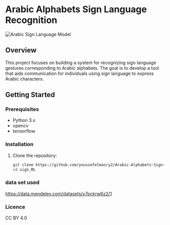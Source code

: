 # Arabic Alphabets Sign Language Recognition

![Arabic Sign Language Model](https://example.com/path/to/your/image.jpg)


## Overview

This project focuses on building a system for recognizing sign language gestures corresponding to Arabic alphabets. The goal is to develop a tool that aids communication for individuals using sign language to express Arabic characters.



## Getting Started

### Prerequisites

- Python 3.x
- opencv
- tensorflow 

### Installation

1. Clone the repository:

   ```bash
   git clone https://github.com/youssefelmasry2/Arabic-Alphabets-Sign-Language-ML
   cd sign_ML
### data set used

https://data.mendeley.com/datasets/y7pckrw6z2/1


### Licence

CC BY 4.0
